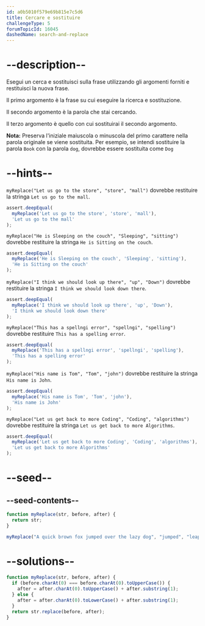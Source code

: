 ```yaml
---
id: a0b5010f579e69b815e7c5d6
title: Cercare e sostituire
challengeType: 5
forumTopicId: 16045
dashedName: search-and-replace
---
```


# --description--

Esegui un cerca e sostituisci sulla frase utilizzando gli argomenti forniti e restituisci la nuova frase.

Il primo argomento è la frase su cui eseguire la ricerca e sostituzione.

Il secondo argomento è la parola che stai cercando.

Il terzo argomento è quello con cui sostituirai il secondo argomento.

**Nota:** Preserva l'iniziale maiuscola o minuscola del primo carattere nella parola originale se viene sostituita. Per esempio, se intendi sostituire la parola `Book` con la parola `dog`, dovrebbe essere sostituita come `Dog`

# --hints--

`myReplace("Let us go to the store", "store", "mall")` dovrebbe restituire la stringa `Let us go to the mall`.

```js
assert.deepEqual(
  myReplace('Let us go to the store', 'store', 'mall'),
  'Let us go to the mall'
);
```

`myReplace("He is Sleeping on the couch", "Sleeping", "sitting")` dovrebbe restituire la stringa `He is Sitting on the couch`.

```js
assert.deepEqual(
  myReplace('He is Sleeping on the couch', 'Sleeping', 'sitting'),
  'He is Sitting on the couch'
);
```

`myReplace("I think we should look up there", "up", "Down")` dovrebbe restituire la stringa `I think we should look down there`.

```js
assert.deepEqual(
  myReplace('I think we should look up there', 'up', 'Down'),
  'I think we should look down there'
);
```

`myReplace("This has a spellngi error", "spellngi", "spelling")` dovrebbe restituire `This has a spelling error`.

```js
assert.deepEqual(
  myReplace('This has a spellngi error', 'spellngi', 'spelling'),
  'This has a spelling error'
);
```

`myReplace("His name is Tom", "Tom", "john")` dovrebbe restituire la stringa `His name is John`.

```js
assert.deepEqual(
  myReplace('His name is Tom', 'Tom', 'john'),
  'His name is John'
);
```

`myReplace("Let us get back to more Coding", "Coding", "algorithms")` dovrebbe restituire la stringa `Let us get back to more Algorithms`.

```js
assert.deepEqual(
  myReplace('Let us get back to more Coding', 'Coding', 'algorithms'),
  'Let us get back to more Algorithms'
);
```

# --seed--

## --seed-contents--

```js
function myReplace(str, before, after) {
  return str;
}

myReplace("A quick brown fox jumped over the lazy dog", "jumped", "leaped");
```

# --solutions--

```js
function myReplace(str, before, after) {
  if (before.charAt(0) === before.charAt(0).toUpperCase()) {
    after = after.charAt(0).toUpperCase() + after.substring(1);
  } else {
    after = after.charAt(0).toLowerCase() + after.substring(1);
  }
  return str.replace(before, after);
}
```

